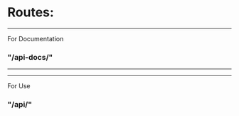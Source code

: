 <h1>Routes:</h1>

<hr>
<p>For Documentation</p>
<h3>"/api-docs/"</h3>
<hr>

<hr>
<p>For Use</p>
<h3>"/api/"</h3>

